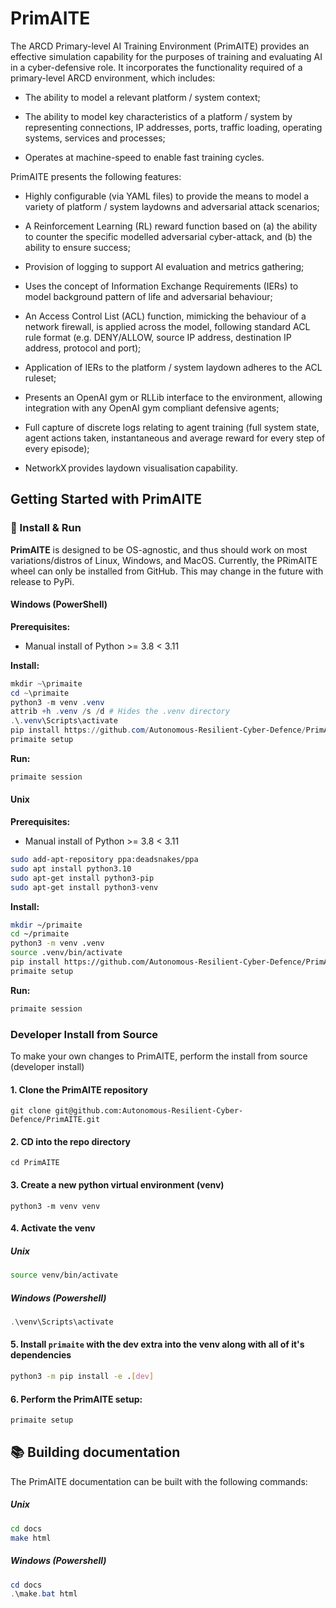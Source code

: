 # PrimAITE

The ARCD Primary-level AI Training Environment (PrimAITE) provides an effective simulation capability for the purposes of training and evaluating AI in a cyber-defensive role. It incorporates the functionality required of a primary-level ARCD environment, which includes: 

- The ability to model a relevant platform / system context; 

- The ability to model key characteristics of a platform / system by representing connections, IP addresses, ports, traffic loading, operating systems, services and processes; 

- Operates at machine-speed to enable fast training cycles.

PrimAITE presents the following features: 

- Highly configurable (via YAML files) to provide the means to model a variety of platform / system laydowns and adversarial attack scenarios; 

- A Reinforcement Learning (RL) reward function based on (a) the ability to counter the specific modelled adversarial cyber-attack, and (b) the ability to ensure success; 

- Provision of logging to support AI evaluation and metrics gathering; 

- Uses the concept of Information Exchange Requirements (IERs) to model background pattern of life and adversarial behaviour; 

- An Access Control List (ACL) function, mimicking the behaviour of a network firewall, is applied across the model, following standard ACL rule format (e.g. DENY/ALLOW, source IP address, destination IP address, protocol and port);  

- Application of IERs to the platform / system laydown adheres to the ACL ruleset; 

- Presents an OpenAI gym or RLLib interface to the environment, allowing integration with any OpenAI gym compliant defensive agents;  

- Full capture of discrete logs relating to agent training (full system state, agent actions taken, instantaneous and average reward for every step of every episode)​; 

- NetworkX provides laydown visualisation capability.  

## Getting Started with PrimAITE

### 💫 Install & Run
**PrimAITE** is designed to be OS-agnostic, and thus should work on most variations/distros of Linux, Windows, and MacOS.
Currently, the PRimAITE wheel can only be installed from GitHub. This may change in the future with release to PyPi.

#### Windows (PowerShell)

**Prerequisites:**
* Manual install of Python >= 3.8 < 3.11

**Install:**

``` powershell
mkdir ~\primaite
cd ~\primaite
python3 -m venv .venv
attrib +h .venv /s /d # Hides the .venv directory
.\.venv\Scripts\activate
pip install https://github.com/Autonomous-Resilient-Cyber-Defence/PrimAITE/releases/download/v2.0.0/primaite-2.0.0-py3-none-any.whl
primaite setup
```

**Run:**

``` bash
primaite session
```

#### Unix

**Prerequisites:**
* Manual install of Python >= 3.8 < 3.11

``` bash
sudo add-apt-repository ppa:deadsnakes/ppa
sudo apt install python3.10
sudo apt-get install python3-pip
sudo apt-get install python3-venv
```
**Install:**

``` bash
mkdir ~/primaite
cd ~/primaite
python3 -m venv .venv
source .venv/bin/activate
pip install https://github.com/Autonomous-Resilient-Cyber-Defence/PrimAITE/releases/download/v2.0.0/primaite-2.0.0-py3-none-any.whl
primaite setup
```

**Run:**

``` bash
primaite session
```


### Developer Install from Source
To make your own changes to PrimAITE, perform the install from source (developer install)

#### 1. Clone the PrimAITE repository
``` unix
git clone git@github.com:Autonomous-Resilient-Cyber-Defence/PrimAITE.git
```

#### 2. CD into the repo directory
``` unix
cd PrimAITE
```
#### 3. Create a new python virtual environment (venv)

```unix
python3 -m venv venv
```

#### 4. Activate the venv

##### Unix
```bash
source venv/bin/activate
```

##### Windows (Powershell)
```powershell
.\venv\Scripts\activate
```

#### 5. Install `primaite` with the dev extra into the venv along with all of it's dependencies

```bash
python3 -m pip install -e .[dev]
```

#### 6. Perform the PrimAITE setup:

```bash
primaite setup
```

## 📚 Building documentation
The PrimAITE documentation can be built with the following commands:

##### Unix
```bash
cd docs
make html
```

##### Windows (Powershell)
```powershell
cd docs
.\make.bat html
```
